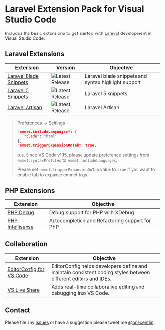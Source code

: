 # Laravel Extension Pack for Visual Studio Code

Includes the basic extensions to get started with [Laravel](https://laravel.com) development in Visual Studio Code.

## Laravel Extensions

Extension | Version | Objective
--------- | ------- | ---------
[Laravel Blade Snippets](https://marketplace.visualstudio.com/items?itemName=onecentlin.laravel-blade) | ![Latest Release](https://vsmarketplacebadge.apphb.com/version-short/onecentlin.laravel-blade.svg) | Laravel blade snippets and syntax highlight support
[Laravel 5 Snippets](https://marketplace.visualstudio.com/items?itemName=onecentlin.laravel5-snippets) | ![Latest Release](https://vsmarketplacebadge.apphb.com/version-short/onecentlin.laravel5-snippets.svg) |Laravel 5 snippets
[Laravel Artisan](https://marketplace.visualstudio.com/items?itemName=ryannaddy.laravel-artisan) | ![Latest Release](https://vsmarketplacebadge.apphb.com/version-short/ryannaddy.laravel-artisan.svg) |Laravel Artisan

> Preferences -> Settings
> ```json
> "emmet.includeLanguages": {
>    "blade": "html"
>},
>"emmet.triggerExpansionOnTab": true,
>```
>
> p.s. Since VS Code v1.15, please update preference settings from `emmet.syntaxProfiles` to `emmet.includeLanguages`.
>
> Please set `emmet.triggerExpansionOnTab` value to `true` if you want to enable tab to expanse emmet tags.

## PHP Extensions

Extension | Objective
--------- | ---------
[PHP Debug](https://marketplace.visualstudio.com/items?itemName=felixfbecker.php-debug) | Debug support for PHP with XDebug
[PHP Intellisense](https://marketplace.visualstudio.com/items?itemName=felixfbecker.php-intellisense) | Autocompletion and Refactoring support for PHP

## Collaboration

Extension | Objective
--------- | ---------
[EditorConfig for VS Code](https://marketplace.visualstudio.com/items?itemName=EditorConfig.EditorConfig) | EditorConfig helps developers define and maintain consistent coding styles between different editors and IDEs.
[VS Live Share](https://marketplace.visualstudio.com/items?itemName=MS-vsliveshare.vsliveshare) | Adds real-time collaborative editing and debugging into VS Code.

## Contact

Please file any [issues](https://github.com/onecentlin/laravel-extension-pack-vscode/issues) or have a suggestion please tweet me [@onecentlin](https://twitter.com/onecentlin).
